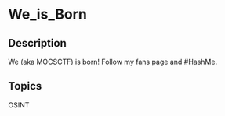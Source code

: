 # We_is_Born

## Description
We (aka MOCSCTF) is born! Follow my fans page and #HashMe.

## Topics
OSINT